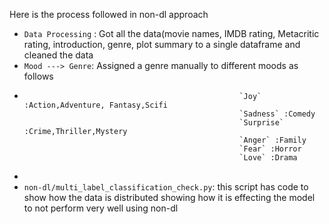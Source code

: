 Here is the process followed in non-dl approach

* `Data Processing` : Got all the data(movie names, IMDB rating, Metacritic rating, introduction, genre, plot summary to a single dataframe and cleaned the data
* `Mood ---> Genre`: Assigned a genre manually to different moods as follows 
*                                                     `Joy` :Action,Adventure, Fantasy,Scifi
                                                      `Sadness` :Comedy
                                                      `Surprise` :Crime,Thriller,Mystery
                                                      `Anger` :Family
                                                      `Fear` :Horror
                                                      `Love` :Drama

* 
* `non-dl/multi_label_classification_check.py`: this script has code to show how the data is distributed showing how it is effecting the model to not perform very well using non-dl
